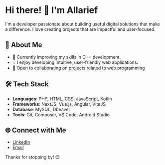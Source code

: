 # Hi there! 👋 I'm Allarief

I'm a developer passionate about building useful digital solutions that make a difference. I love creating projects that are impactful and user-focused.

## 🚀 About Me

- 🌱 Currently improving my skills in C++ development.
- 💡 I enjoy developing intuitive, user-friendly web applications.
- 🤝 Open to collaborating on projects related to web programming

## 🛠️ Tech Stack

- **Languages**: PHP, HTML, CSS, JavaScript, Kotlin
- **Frameworks**: NextJS, Vue.js, Angular, ViteJS
- **Database**: MySQL, Dbeaver
- **Tools**: Git, Composer, VS Code, Android Studio

## 🌐 Connect with Me

- [LinkedIn](https://www.linkedin.com/in/allarief/)
- [Email](mailto:allariefpanca1209@gmail.com)

Thanks for stopping by! 😊
